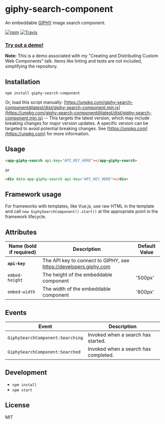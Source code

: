 # giphy-search-component

An embeddable [GIPHY](https://giphy.com/) image search component.

[![npm](https://img.shields.io/npm/v/giphy-search-component.svg)](https://www.npmjs.com/package/giphy-search-component)
[![Travis](https://img.shields.io/travis/kendaleiv/giphy-search-component.svg)]()

### **[Try out a demo!](https://kendaleiv.github.io/giphy-search-component)**

**Note:** This is a demo associated with my "Creating and Distributing Custom Web Components" talk. Items like linting and tests are not included, simplifying the repository.

## Installation

```
npm install giphy-search-component
```

Or, load this script manually: [https://unpkg.com/giphy-search-component@latest/dist/giphy-search-component.min.js](https://unpkg.com/giphy-search-component@latest/dist/giphy-search-component.min.js) -- This targets the latest version, which may include breaking changes for major version updates. A specific version can be targeted to avoid potential breaking changes. See [https://unpkg.com](https://unpkg.com) for more information.

## Usage

```html
<app-giphy-search api-key="API_KEY_HERE"></app-giphy-search>
```

or

```html
<div data-app-giphy-search api-key="API_KEY_HERE"></div>
```

## Framework usage

For frameworks with templates, like Vue.js, use raw HTML in the template and call `new GiphySearchComponent().start()` at the appropriate point in the framework lifecycle.

## Attributes

| Name (bold if required) | Description                                                               | Default Value |
| ----------------------- | ------------------------------------------------------------------------- | ------------- |
| **`api-key`**           | The API key to connect to GIPHY, see https://developers.giphy.com         | |
| `embed-height`          | The height of the embeddable component                                    | '500px' |
| `embed-width`           | The width of the embeddable component                                     | '800px' |

## Events

| Event                            | Description                          |
| -------------------------------- | ------------------------------------ |
| `GiphySearchComponent:Searching` | Invoked when a search has started.   |
| `GiphySearchComponent:Searched`  | Invoked when a search has completed. |

## Development

- `npm install`
- `npm start`

## License

MIT
